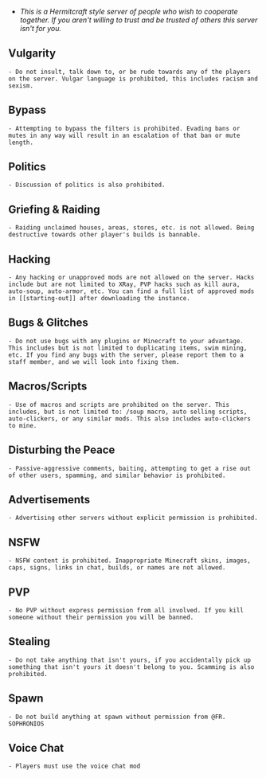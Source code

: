 - *This is a Hermitcraft style server of people who wish to cooperate together. If you aren't willing to trust and be trusted of others this server isn't for you.*
## Vulgarity
	- Do not insult, talk down to, or be rude towards any of the players on the server. Vulgar language is prohibited, this includes racism and sexism.
## Bypass
	- Attempting to bypass the filters is prohibited. Evading bans or mutes in any way will result in an escalation of that ban or mute length.
## Politics
	- Discussion of politics is also prohibited.
## Griefing & Raiding
	- Raiding unclaimed houses, areas, stores, etc. is not allowed. Being destructive towards other player's builds is bannable.
## Hacking
	- Any hacking or unapproved mods are not allowed on the server. Hacks include but are not limited to XRay, PVP hacks such as kill aura, auto-soup, auto-armor, etc. You can find a full list of approved mods in [[starting-out]] after downloading the instance.
## Bugs & Glitches
	- Do not use bugs with any plugins or Minecraft to your advantage. This includes but is not limited to duplicating items, swim mining, etc. If you find any bugs with the server, please report them to a staff member, and we will look into fixing them.
## Macros/Scripts
	- Use of macros and scripts are prohibited on the server. This includes, but is not limited to: /soup macro, auto selling scripts, auto-clickers, or any similar mods. This also includes auto-clickers to mine.
## Disturbing the Peace
	- Passive-aggressive comments, baiting, attempting to get a rise out of other users, spamming, and similar behavior is prohibited.
## Advertisements
	- Advertising other servers without explicit permission is prohibited.
## NSFW
	- NSFW content is prohibited. Inappropriate Minecraft skins, images, caps, signs, links in chat, builds, or names are not allowed.
## PVP
	- No PVP without express permission from all involved. If you kill someone without their permission you will be banned.
## Stealing
	- Do not take anything that isn't yours, if you accidentally pick up something that isn't yours it doesn't belong to you. Scamming is also prohibited.
## Spawn
	- Do not build anything at spawn without permission from @FR. SOPHRONIOS
## Voice Chat
	- Players must use the voice chat mod